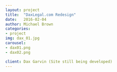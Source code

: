 ```yaml
---
layout: project
title:  "DaxLegal.com Redesign"
date:   2016-02-04
author: Michael Brown
categories:
- project
img: dax_01.jpg
carousel:
- dax01.png
- dax02.png

client: Dax Garvin (Site still being developed)
---
```

